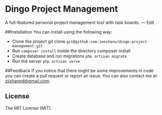 # Dingo Project Management
A full-featured personal project management tool with task boards. — Edit

##Installation
You can install using the following way:
- Clone the project git clone `git@github.com:zeeshanu/dingo-project-management.git`
- Run `composer install` inside the directory composer install
- Create database and run migrations `php artisan migrate`
- Run the server `php artisan serve`

##Feedback
If you notice that there might be some improvements in code you can create a pull request or report an issue. You can also contact me at <a href="mailto:ziishaned@gmail.com">ziishaned@gmail.com</a>.

## License
The MIT License (MIT).
